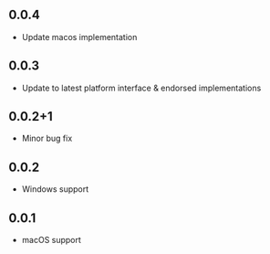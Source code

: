 ## 0.0.4
* Update macos implementation

## 0.0.3
* Update to latest platform interface & endorsed implementations

## 0.0.2+1
* Minor bug fix

## 0.0.2
* Windows support

## 0.0.1

* macOS support
